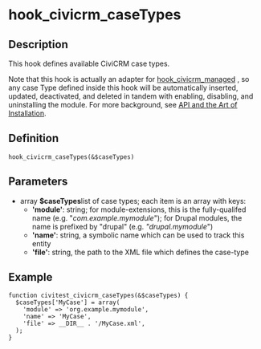 # hook_civicrm_caseTypes

## Description

This hook defines available CiviCRM case types.

Note that this hook is actually an adapter
for [hook_civicrm_managed](https://wiki.civicrm.org/confluence/display/CRMDOC/hook_civicrm_managed)
, so any case Type defined inside this hook will be automatically
inserted, updated, deactivated, and deleted in tandem with enabling,
disabling, and uninstalling the module. For more background, see [API
and the Art of
Installation](http://civicrm.org/blogs/totten/api-and-art-installation).

## Definition

    hook_civicrm_caseTypes(&$caseTypes)

## Parameters

-   array **$caseTypes**list of case types; each item is an array with
    keys:
    -   **'module'**: string; for module-extensions, this is the
        fully-qualifed name (e.g. "*com.example.mymodule*"); for Drupal
        modules, the name is prefixed by "drupal" (e.g.
        *"drupal.mymodule*")
    -   **'name'**: string, a symbolic name which can be used to track
        this entity
    -   **'file'**: string, the path to the XML file which defines the
        case-type

## Example

    function civitest_civicrm_caseTypes(&$caseTypes) {
      $caseTypes['MyCase'] = array(
        'module' => 'org.example.mymodule',
        'name' => 'MyCase',
        'file' => __DIR__ . '/MyCase.xml',
      );
    }